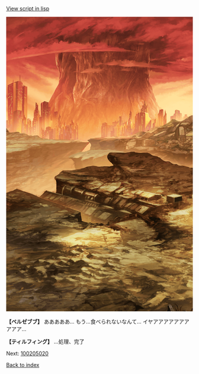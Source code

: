 [View script in lisp](../scripts/100205018.txt)

![underwild.png](../images/backgrounds/underwild.png)

**【ベルゼブブ】**
あああああ…
もう…食べられないなんて…
イヤアアアアアアアアアア…

**【ティルフィング】**
…処理、完了

Next: [100205020](100205020.md)

[Back to index](index.md)
